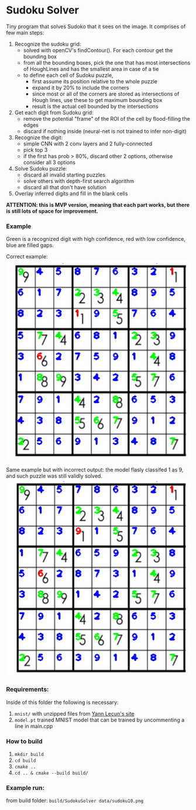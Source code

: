 # Sudoku Solver

Tiny program that solves Sudoko that it sees on the image. It comprises of few main steps:
1. Recognize the sudoku grid:
    - solved with openCV's findContour(). For each contour get the bounding box
    - from all the bounding boxes, pick the one that has most intersections of 
    HoughLines and has the smallest area in case of a tie
    - to define each cell of Sudoku puzzle, 
        - first assume its position relative to the whole puzzle
        - expand it by 20% to include the corners
        - since most or all of the corners are stored as intersections of Hough lines, 
        use these to get maximum bounding box
        - result is the actual cell bounded by the intersections
1. Get each digit from Sudoku grid: 
    - remove the potential "frame" of the ROI of the cell by flood-filling the edges
    - discard if nothing inside (neural-net is not trained to infer non-digit)
1. Recognize the digit:
    - simple CNN with 2 conv layers and 2 fully-connected
    - pick top 3
    - if the first has prob > 80%, discard other 2 options, otherwise consider all 3 options
1. Solve Sudoku puzzle:
    - discard all invalid starting puzzles
    - solve others with depth-first search algorithm
    - discard all that don't have solution
1. Overlay inferred digits and fill in the blank cells

**ATTENTION: this is MVP version, meaning that each part works, but there is still lots of space for improvement.**

### Example 

Green is a recognized digit with high confidence, red with low confidence, blue are filled gaps.

Correct example:
![Correct Result](./result/result_correct.png)

Same example but with incorrect output: the model flasly classifed 1 as 9, and such puzzle was still validly solved.
![Wrong Result](./result/result_wrong.png)

### Requirements:
Inside of this folder the following is necessary:
1. `mnist/` with unzipped files from [Yann Lecun's site](http://yann.lecun.com/exdb/mnist/)
2. `model.pt` trained MNIST model that can be trained by uncommenting a line in main.cpp

### How to build
1. `mkdir build`
1. `cd build`
1. `cmake ..`
1. `cd .. & cmake --build build/`

### Example run:
from build folder: `build/SudokuSolver data/sudoku10.png`